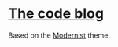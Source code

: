 # [The code blog](https://snuk182.github.io)

Based on the [Modernist](https://github.com/pages-themes/modernist) theme.
